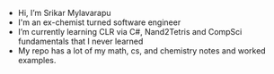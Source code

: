 - Hi, I’m Srikar Mylavarapu
- I'm an ex-chemist turned software engineer
- I’m currently learning CLR via C#, Nand2Tetris and CompSci fundamentals that I never learned
- My repo has a lot of my math, cs, and chemistry notes and worked examples. 
<!---
rakirs2/rakirs2 is a ✨ special ✨ repository because its `README.md` (this file) appears on your GitHub profile.
You can click the Preview link to take a look at your changes.
--->
